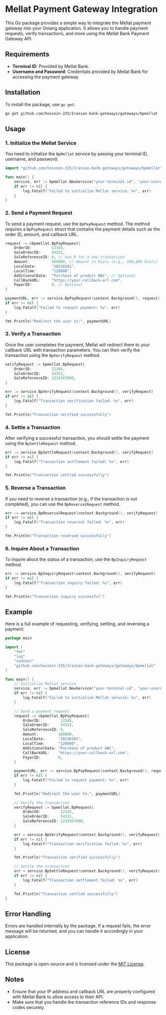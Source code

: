 # Mellat Payment Gateway Integration

This Go package provides a simple way to integrate the Mellat payment gateway into your Golang application. It allows you to handle payment requests, verify transactions, and more using the Mellat Bank Payment Gateway API.

## Requirements

- **Terminal ID**: Provided by Mellat Bank.
- **Username and Password**: Credentials provided by Mellat Bank for accessing the payment gateway.

## Installation

To install the package, use `go get`:

```bash
go get github.com/hossein-225/Iranian-bank-gateways/gateways/bpmellat
```

## Usage

### 1. Initialize the Mellat Service

You need to initialize the `BpMellat` service by passing your terminal ID, username, and password:

```go
import "github.com/hossein-225/Iranian-bank-gateways/gateways/bpmellat"

func main() {
    service, err := bpmellat.NewService("your-terminal-id", "your-username", "your-password")
    if err != nil {
        log.Fatalf("Failed to initialize Mellat service: %v", err)
    }
}
```

### 2. Send a Payment Request

To send a payment request, use the `BpPayRequest` method. The method requires a `BpPayRequest` struct that contains the payment details such as the order ID, amount, and callback URL.

```go
request := &bpmellat.BpPayRequest{
    OrderID:         12345,
    SaleOrderID:     54321,
    SaleReferenceID: 0, // Use 0 for a new transaction
    Amount:          100000, // Amount in Rials (e.g., 100,000 Rials)
    LocalDate:       "20230101",
    LocalTime:       "120000",
    AdditionalData:  "Purchase of product ABC", // Optional
    CallBackURL:     "https://your-callback-url.com",
    PayerID:         0, // Optional
}

paymentURL, err := service.BpPayRequest(context.Background(), request)
if err != nil {
    log.Fatalf("Failed to request payment: %v", err)
}

fmt.Println("Redirect the user to:", paymentURL)
```

### 3. Verify a Transaction

Once the user completes the payment, Mellat will redirect them to your callback URL with transaction parameters. You can then verify the transaction using the `BpVerifyRequest` method.

```go
verifyRequest := bpmellat.BpRequest{
    OrderID:         12345,
    SaleOrderID:     54321,
    SaleReferenceID: 1234567890,
}

err := service.BpVerifyRequest(context.Background(), verifyRequest)
if err != nil {
    log.Fatalf("Transaction verification failed: %v", err)
}

fmt.Println("Transaction verified successfully")
```

### 4. Settle a Transaction

After verifying a successful transaction, you should settle the payment using the `BpSettleRequest` method.

```go
err := service.BpSettleRequest(context.Background(), verifyRequest)
if err != nil {
    log.Fatalf("Transaction settlement failed: %v", err)
}

fmt.Println("Transaction settled successfully")
```

### 5. Reverse a Transaction

If you need to reverse a transaction (e.g., if the transaction is not completed), you can use the `BpReversalRequest` method.

```go
err := service.BpReversalRequest(context.Background(), verifyRequest)
if err != nil {
    log.Fatalf("Transaction reversal failed: %v", err)
}

fmt.Println("Transaction reversed successfully")
```

### 6. Inquire About a Transaction

To inquire about the status of a transaction, use the `BpInquiryRequest` method.

```go
err := service.BpInquiryRequest(context.Background(), verifyRequest)
if err != nil {
    log.Fatalf("Transaction inquiry failed: %v", err)
}

fmt.Println("Transaction inquiry successful")
```

## Example

Here is a full example of requesting, verifying, settling, and reversing a payment:

```go
package main

import (
    "fmt"
    "log"
    "context"
    "github.com/hossein-225/Iranian-bank-gateways/gateways/bpmellat"
)

func main() {
    // Initialize Mellat service
    service, err := bpmellat.NewService("your-terminal-id", "your-username", "your-password")
    if err != nil {
        log.Fatalf("Failed to initialize Mellat service: %v", err)
    }

    // Send a payment request
    request := &bpmellat.BpPayRequest{
        OrderID:         12345,
        SaleOrderID:     54321,
        SaleReferenceID: 0,
        Amount:         100000,
        LocalDate:      "20230101",
        LocalTime:      "120000",
        AdditionalData: "Purchase of product ABC",
        CallBackURL:    "https://your-callback-url.com",
        PayerID:        0,
    }

    paymentURL, err := service.BpPayRequest(context.Background(), request)
    if err != nil {
        log.Fatalf("Failed to request payment: %v", err)
    }

    fmt.Println("Redirect the user to:", paymentURL)

    // Verify the transaction
    verifyRequest := bpmellat.BpRequest{
        OrderID:         12345,
        SaleOrderID:     54321,
        SaleReferenceID: 1234567890,
    }

    err = service.BpVerifyRequest(context.Background(), verifyRequest)
    if err != nil {
        log.Fatalf("Transaction verification failed: %v", err)
    }

    fmt.Println("Transaction verified successfully")

    // Settle the transaction
    err = service.BpSettleRequest(context.Background(), verifyRequest)
    if err != nil {
        log.Fatalf("Transaction settlement failed: %v", err)
    }

    fmt.Println("Transaction settled successfully")
}
```

## Error Handling

Errors are handled internally by the package. If a request fails, the error message will be returned, and you can handle it accordingly in your application.

## License

This package is open-source and is licensed under the [MIT License](https://opensource.org/licenses/MIT).

## Notes

- Ensure that your IP address and callback URL are properly configured with Mellat Bank to allow access to their API.
- Make sure that you handle the transaction reference IDs and response codes securely.
